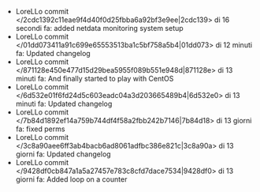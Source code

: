 * LoreLLo commit </2cdc1392c11eae9f4d40f0d25fbba6a92bf3e9ee|2cdc139> di 16 secondi fa: added netdata monitoring system setup
* LoreLLo commit </01dd073411a91c699e65553513ba1c5bf758a5b4|01dd073> di 12 minuti fa: Updated changelog
* LoreLLo commit </871128e450e477d15d29bea5955f089b551e948d|871128e> di 13 minuti fa: And finally started to play with CentOS
* LoreLLo commit </6d532e01f6fd24d5c603eadc04a3d203665489b4|6d532e0> di 13 minuti fa: Updated changelog
* LoreLLo commit </7b84d1892ef14a759b744df4f58a2fbb242b7146|7b84d18> di 13 giorni fa: fixed perms
* LoreLLo commit </3c8a90aee6ff3ab4bacb6ad8061adfbc386e821c|3c8a90a> di 13 giorni fa: Updated changelog
* LoreLLo commit </9428df0cb847a1a5a27457e783c8cfd7dace7534|9428df0> di 13 giorni fa: Added loop on a counter
